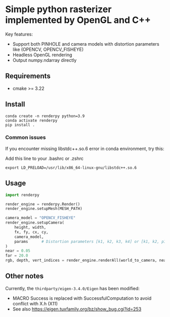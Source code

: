 # Simple python rasterizer implemented by OpenGL and C++

Key features:
- Support both PINHOLE and camera models with distortion parameters like (OPENCV, OPENCV_FISHEYE)
- Headless OpenGL rendering
- Output numpy.ndarray directly

## Requirements
- cmake >= 3.22


## Install
```
conda create -n renderpy python=3.9
conda activate renderpy
pip install .
```


### Common issues

If you encounter missing libstdc++.so.6 error in conda environment, try this:

Add this line to your .bashrc or .zshrc
```
export LD_PRELOAD=/usr/lib/x86_64-linux-gnu/libstdc++.so.6
```

## Usage

```python
import renderpy

render_engine = renderpy.Render()
render_engine.setupMesh(MESH_PATH)

camera_model = "OPENCV_FISHEYE"
render_engine.setupCamera(
    height, width,
    fx, fy, cx, cy,
    camera_model,
    params      # Distortion parameters [k1, k2, k3, k4] or [k1, k2, p1, p2]
)
near = 0.05
far = 20.0
rgb, depth, vert_indices = render_engine.renderAll(world_to_camera, near, far)
```


## Other notes

Currently, the `thirdparty/eigen-3.4.0/Eigen` has been modified:
*  MACRO Success is replaced with SuccessfulComputation to avoid conflict with X.h (X11)
* See also https://eigen.tuxfamily.org/bz/show_bug.cgi?id=253
